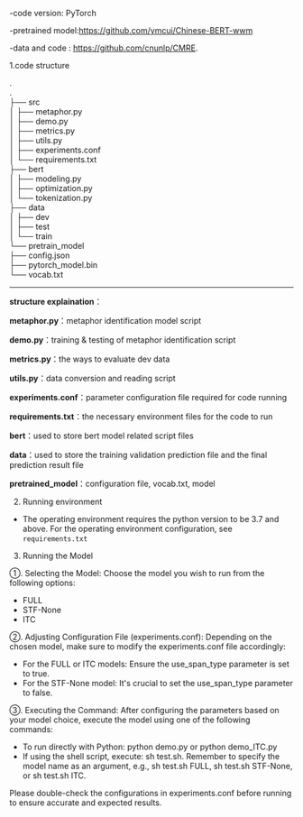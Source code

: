 -code version: PyTorch

-pretrained model:https://github.com/ymcui/Chinese-BERT-wwm

-data and code : https://github.com/cnunlp/CMRE.



1.code structure

.  
.  
├── src  
│   ├── metaphor.py  
│   ├── demo.py  
│   ├── metrics.py  
│   ├── utils.py  
│   ├── experiments.conf  
│   └── requirements.txt  
├── bert  
│   ├── modeling.py  
│   ├── optimization.py  
│   └── tokenization.py  
├── data  
│   ├── dev  
│   ├── test  
│   └── train  
└── pretrain_model  
    ├── config.json  
    ├── pytorch_model.bin  
    └── vocab.txt  


----


**structure explaination**：


**metaphor.py**：metaphor identification model script

**demo.py**：training & testing of metaphor identification  script

**metrics.py**：the ways to evaluate dev data

**utils.py**：data conversion and reading script

**experiments.conf**：parameter configuration file required for code running 

**requirements.txt**：the necessary environment files for the code to run

**bert**：used to store bert model related script files 

**data**：used to store the training validation prediction file and the final prediction result file

**pretrained_model**：configuration file, vocab.txt, model



2. Running environment

- The operating environment requires the python version to be 3.7 and above. For the operating environment configuration, see `requirements.txt`


 
3. Running the Model

①. Selecting the Model:
Choose the model you wish to run from the following options:
- FULL
- STF-None
- ITC

②. Adjusting Configuration File (experiments.conf):
Depending on the chosen model, make sure to modify the experiments.conf file accordingly:
- For the FULL or ITC models: Ensure the use_span_type parameter is set to true.
- For the STF-None model: It's crucial to set the use_span_type parameter to false.

③. Executing the Command:
After configuring the parameters based on your model choice, execute the model using one of the following commands:
- To run directly with Python: python demo.py or python demo_ITC.py
- If using the shell script, execute: sh test.sh. Remember to specify the model name as an argument, e.g., sh test.sh FULL, sh test.sh STF-None, or sh test.sh ITC.

Please double-check the configurations in experiments.conf before running to ensure accurate and expected results.

